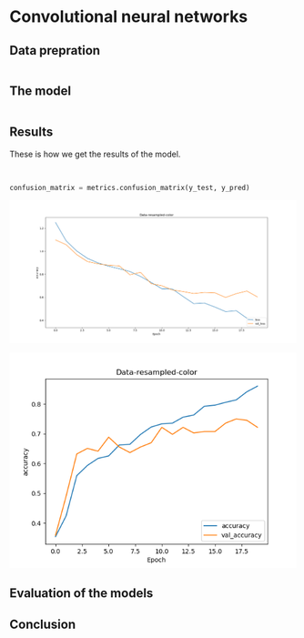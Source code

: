 
# Convolutional neural networks



## Data prepration


```python


```
## The model



```python


```

## Results

These is how we get the results of the model. 

```python

````
```

```


``` Python
confusion_matrix = metrics.confusion_matrix(y_test, y_pred)
```

![loss](https://github.com/Hassanyare/Minor_Applied_Data_Science/blob/master/fotos/data-resampled-colour-loss.png)

![acc](https://github.com/Hassanyare/Minor_Applied_Data_Science/blob/master/fotos/data-resampled-colour.png)

## Evaluation of the models


## Conclusion 


